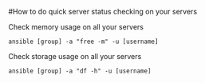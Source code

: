 #How to do quick server status checking on your servers

Check memory usage on all your servers
```
ansible [group] -a "free -m" -u [username]
```

Check storage usage on all your servers
```
ansible [group] -a "df -h" -u [username]
```
